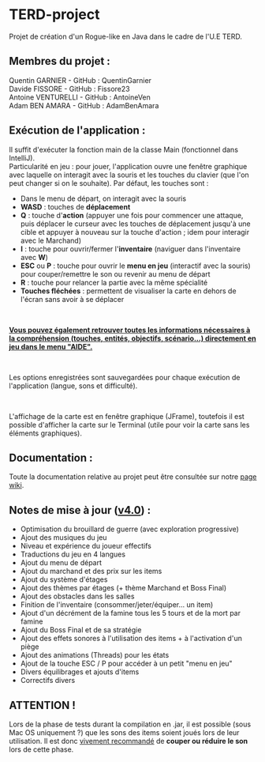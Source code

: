 # TERD-project
Projet de création d'un Rogue-like en Java dans le cadre de l'U.E TERD.


## Membres du projet : 
Quentin GARNIER - GitHub : QuentinGarnier  
Davide FISSORE - GitHub : Fissore23  
Antoine VENTURELLI - GitHub : AntoineVen  
Adam BEN AMARA - GitHub : AdamBenAmara  


## Exécution de l'application :
Il suffit d'exécuter la fonction main de la classe Main (fonctionnel dans IntelliJ).  
Particularité en jeu : pour jouer, l'application ouvre une fenêtre graphique avec laquelle on interagit avec la souris et les touches du clavier (que l'on peut changer si on le souhaite). Par défaut, les touches sont :  
- Dans le menu de départ, on interagit avec la souris  
- **WASD** : touches de **déplacement**  
- **Q** : touche d'**action** (appuyer une fois pour commencer une attaque, puis déplacer le curseur avec les touches de déplacement jusqu'à une cible et appuyer à nouveau sur la touche d'action ; idem pour interagir avec le Marchand)  
- **I** : touche pour ouvrir/fermer l'**inventaire** (naviguer dans l'inventaire avec **W**)  
- **ESC** ou **P** : touche pour ouvrir le **menu en jeu** (interactif avec la souris) pour couper/remettre le son ou revenir au menu de départ  
- **R** : touche pour relancer la partie avec la même spécialité   
- **Touches fléchées** : permettent de visualiser la carte en dehors de l'écran sans avoir à se déplacer  
<br /> 

<ins>**Vous pouvez également retrouver toutes les informations nécessaires à la compréhension (touches, entités, objectifs, scénario...) directement en jeu dans le menu "AIDE".**</ins>  

<br /> 

Les options enregistrées sont sauvegardées pour chaque exécution de l'application (langue, sons et difficulté).  

<br />

L'affichage de la carte est en fenêtre graphique (JFrame), toutefois il est possible d'afficher la carte sur le Terminal (utile pour voir la carte sans les éléments graphiques).


## Documentation :
Toute la documentation relative au projet peut être consultée sur notre [page wiki](https://github.com/QuentinGarnier/TERD-project/wiki).  


## Notes de mise à jour ([v4.0](https://github.com/QuentinGarnier/TERD-project/wiki/Version-4.0)) :

- Optimisation du brouillard de guerre (avec exploration progressive)
- Ajout des musiques du jeu
- Niveau et expérience du joueur effectifs
- Traductions du jeu en 4 langues
- Ajout du menu de départ
- Ajout du marchand et des prix sur les items
- Ajout du système d'étages
- Ajout des thèmes par étages (+ thème Marchand et Boss Final)
- Ajout des obstacles dans les salles
- Finition de l'inventaire (consommer/jeter/équiper… un item)
- Ajout d'un décrément de la famine tous les 5 tours et de la mort par famine
- Ajout du Boss Final et de sa stratégie
- Ajout des effets sonores à l'utilisation des items + à l'activation d'un piège
- Ajout des animations (Threads) pour les états
- Ajout de la touche ESC / P pour accéder à un petit "menu en jeu"
- Divers équilibrages et ajouts d'items
- Correctifs divers


## ATTENTION !  

Lors de la phase de tests durant la compilation en .jar, il est possible (sous Mac OS uniquement ?) que les sons des items soient joués lors de leur utilisation. Il est donc <ins>vivement recommandé</ins> de **couper ou réduire le son** lors de cette phase.
